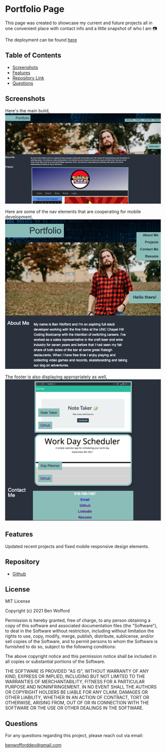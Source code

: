 # Portfolio Page

This page was created to showcase my current and future projects all in one convenient place with contact info and a little snapshot of who I am 📷

The deployment can be found [here](https://benwofford.github.io/portfolio-site/)

## Table of Contents

- [Screenshots ](#Screenshots)
- [Features](#Features)
- [Repository Link](#Repository)
- [Questions](#Questions)

## Screenshots

Here's the main build,
<img src="/assets/images/main-build2.png" />

Here are some of the nav elements that are cooperating for mobile development,
<img src="/assets/images/mobile-nav.png" />

The footer is also displaying appropriately as well,
<img src="/assets/images/mobile-nav2.png" />

## Features

Updated recent projects and fixed mobile responsive design elements.

## Repository

- [Github](https://github.com/benwofford/portfolio-site)

## License

MIT License

Copyright (c) 2021 Ben Wofford

Permission is hereby granted, free of charge, to any person obtaining a copy
of this software and associated documentation files (the "Software"), to deal
in the Software without restriction, including without limitation the rights
to use, copy, modify, merge, publish, distribute, sublicense, and/or sell
copies of the Software, and to permit persons to whom the Software is
furnished to do so, subject to the following conditions:

The above copyright notice and this permission notice shall be included in all
copies or substantial portions of the Software.

THE SOFTWARE IS PROVIDED "AS IS", WITHOUT WARRANTY OF ANY KIND, EXPRESS OR
IMPLIED, INCLUDING BUT NOT LIMITED TO THE WARRANTIES OF MERCHANTABILITY,
FITNESS FOR A PARTICULAR PURPOSE AND NONINFRINGEMENT. IN NO EVENT SHALL THE
AUTHORS OR COPYRIGHT HOLDERS BE LIABLE FOR ANY CLAIM, DAMAGES OR OTHER
LIABILITY, WHETHER IN AN ACTION OF CONTRACT, TORT OR OTHERWISE, ARISING FROM,
OUT OF OR IN CONNECTION WITH THE SOFTWARE OR THE USE OR OTHER DEALINGS IN THE
SOFTWARE.

## Questions

For any questions regarding this project, please reach out via email:

benwofforddev@gmail.com
